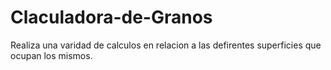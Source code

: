 # Claculadora-de-Granos
Realiza una varidad de calculos en relacion a las defirentes superficies que ocupan los mismos.
